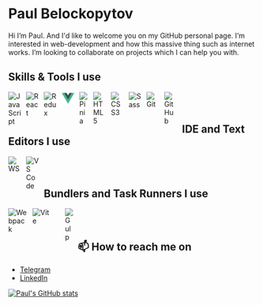 # Paul Belockopytov

Hi I’m Paul. And I'd like to welcome you on my GitHub personal page.
I’m interested in web-development and how this massive thing such as internet works. I’m looking to collaborate on projects which I can help you with.

## Skills & Tools I use

<img align="left" alt="JavaScript" width="26px" src="https://cdn.jsdelivr.net/gh/devicons/devicon/icons/javascript/javascript-original.svg" style="padding-right:10px;" />
<img align="left" alt="React" width="26px" src="https://cdn.jsdelivr.net/gh/devicons/devicon/icons/react/react-original.svg" style="padding-right:10px;" />
<img align="left" alt="Redux" width="26px" src="https://user-images.githubusercontent.com/25181517/187896150-cc1dcb12-d490-445c-8e4d-1275cd2388d6.png" style="padding-right:10px;" />
<img align="left" alt="Vue" width="26px" src="https://raw.githubusercontent.com/devicons/devicon/1119b9f84c0290e0f0b38982099a2bd027a48bf1/icons/vuejs/vuejs-original.svg" style="padding-right:10px;" />
<img align="left" alt="Pinia" width="18px" src="https://camo.githubusercontent.com/6a89c40d54fde3f7c40b827e46081e4057633764c07bc9bca4ed513689eb2a8e/68747470733a2f2f70696e69612e7675656a732e6f72672f6c6f676f2e737667" style="padding-right:10px;" />
<img align="left" alt="HTML5" width="26px" src="https://cdn.jsdelivr.net/gh/devicons/devicon/icons/html5/html5-original.svg" style="padding-right:10px;" />
<img align="left" alt="CSS3" width="26px" src="https://cdn.jsdelivr.net/gh/devicons/devicon/icons/css3/css3-original.svg" style="padding-right:10px;" />
<img align="left" alt="Sass" width="26px" src="https://cdn.jsdelivr.net/gh/devicons/devicon/icons/sass/sass-original.svg" style="padding-right:10px;" />
<img align="left" alt="Git" width="26px" src="https://cdn.jsdelivr.net/gh/devicons/devicon/icons/git/git-original.svg" style="padding-right:10px;" />
<img align="left" alt="GitHub" width="26px" src="https://user-images.githubusercontent.com/3369400/139448065-39a229ba-4b06-434b-bc67-616e2ed80c8f.png" style="padding-right:10px;" />
<br>
<br>

## IDE and Text Editors I use
<img align="left" alt="WS" width="26px" src="https://user-images.githubusercontent.com/25181517/192108893-b1eed3c7-b2c4-4e1c-9e9f-c7e83637b33d.png" style="padding-right:10px;" />
<img align="left" alt="VS Code" width="26px" src="https://user-images.githubusercontent.com/25181517/192108891-d86b6220-e232-423a-bf5f-90903e6887c3.png" style="padding-right:10px;" />
<br>
<br>

## Bundlers and Task Runners I use
<img align="left" alt="Webpack" width="39px" src="https://camo.githubusercontent.com/b0573f87b0786eda63c76f2a9a1358e7a653783c25c03c6c908a00b70c713d78/68747470733a2f2f7765627061636b2e6a732e6f72672f6173736574732f69636f6e2d7371756172652d6269672e737667" style="padding-right:10px" />
<img align="left" alt="Vite" width="36px" src="https://camo.githubusercontent.com/61e102d7c605ff91efedb9d7e47c1c4a07cef59d3e1da202fd74f4772122ca4e/68747470733a2f2f766974656a732e6465762f6c6f676f2e737667" style="padding-right:30px" />
<img align="left" alt="Gulp" width="16px" src="https://raw.githubusercontent.com/gulpjs/artwork/master/gulp-2x.png" style="padding-right:10px" />
<br>
<br>

## 📫 How to reach me on
* [Telegram](https://t.me/bellockpaul)
* [LinkedIn](https://www.linkedin.com/in/bellockpaul/)

[![Paul's GitHub stats](https://github-readme-stats.vercel.app/api?username=thefststbllt&custom_title=Paul's%20GitHub%20Stats&theme=react&border_color=57bdd9)](https://github.com/thefststbllt/github-readme-stats)

